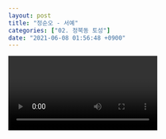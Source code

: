 ```yaml
---
layout: post
title: "정순오 - 서예"
categories: ["02. 정북동 토성"]
date: "2021-06-08 01:56:48 +0900"
---
```

<video class="post-video" controls>

    <source src='{{ "assets/videos/02. 정북동 토성/05.mp4" | relative_url }}'
            type="video/mp4">

    Sorry, your browser doesn't support embedded videos.
</video>
